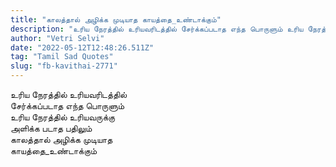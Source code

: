 ```yaml
---
title: "காலத்தால் அழிக்க முடியாத காயத்தை_உண்டாக்கும்"
description: "உரிய நேரத்தில் உரியவரிடத்தில் சேர்க்கப்படாத எந்த பொருளும் உரிய நேரத்தில் உரியவருக்கு அளிக்க படாத பதிலும் காலத்தால் அழிக்க முடியாத காயத்தை_உண்டாக்கும்."
author: "Vetri Selvi"
date: "2022-05-12T12:48:26.511Z"
tag: "Tamil Sad Quotes"
slug: "fb-kavithai-2771"
---
```


உரிய நேரத்தில் உரியவரிடத்தில்  
சேர்க்கப்படாத எந்த பொருளும்  
உரிய நேரத்தில் உரியவருக்கு  
அளிக்க படாத பதிலும்  
காலத்தால் அழிக்க முடியாத  
காயத்தை_உண்டாக்கும்
